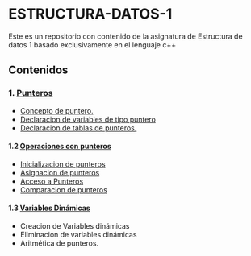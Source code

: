 # ESTRUCTURA-DATOS-1
Este es un repositorio con contenido de la asignatura de Estructura de datos 1 basado exclusivamente en el lenguaje c++
## Contenidos
### 1. [Punteros](https://github.com/rubencq26/ESTRUCTURA-DATOS-1/blob/main/punteros.md)
  - [Concepto de puntero.](https://github.com/rubencq26/ESTRUCTURA-DATOS-1/blob/main/punteros.md#:~:text=volver%20al%20inicio-,Un%20puntero,-%2C%20hablando%20de%20manera)
  - [Declaracion de variables de tipo puntero](https://github.com/rubencq26/ESTRUCTURA-DATOS-1/blob/main/punteros.md#:~:text=Declaracion%20de%20una%20variable%20puntero)
  - [Declaracion de tablas de punteros.](https://github.com/rubencq26/ESTRUCTURA-DATOS-1/blob/main/punteros.md#declaraci%C3%B3n-de-tablas-de-punteros:~:text=Declaraci%C3%B3n%20de%20tablas%20de%20punteros.)
 #### 1.2 [Operaciones con punteros](https://github.com/rubencq26/ESTRUCTURA-DATOS-1/blob/main/punteros.md#operaciones-con-punteros)
  - [Inicializacion de punteros](https://github.com/rubencq26/ESTRUCTURA-DATOS-1/blob/main/punteros.md#declaraci%C3%B3n-de-tablas-de-punteros:~:text=Inicializacion%20de%20punteros)
  - [Asignacion de punteros](https://github.com/rubencq26/ESTRUCTURA-DATOS-1/blob/main/punteros.md#declaraci%C3%B3n-de-tablas-de-punteros:~:text=Asignacion%20de%20punteros)
  - [Acceso a Punteros](https://github.com/rubencq26/ESTRUCTURA-DATOS-1/blob/main/punteros.md#declaraci%C3%B3n-de-tablas-de-punteros:~:text=en%20este%20caso-,Acceso%20a%20punteros,-En%20todo%20momento)
  - [Comparacion de punteros](https://github.com/rubencq26/ESTRUCTURA-DATOS-1/blob/main/punteros.md#declaraci%C3%B3n-de-tablas-de-punteros:~:text=Comparacion%20de%20punteros)
#### 1.3 [Variables Dinámicas](https://github.com/rubencq26/ESTRUCTURA-DATOS-1/blob/main/punteros.md#declaraci%C3%B3n-de-tablas-de-punteros:~:text=que%2050.6%20*/-,Variables%20din%C3%A1micas,-Mediante%20el%20uso)
  - Creacion de Variables dinámicas
  - Eliminacion de variables dinámicas
  - Aritmética de punteros.
